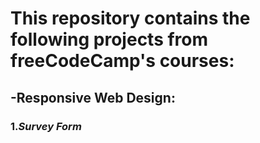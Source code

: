 # This repository contains the following projects from freeCodeCamp's courses:
## -**Responsive Web Design:**
###     1.*Survey Form*
